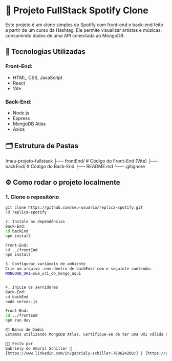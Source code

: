# 🎵 Projeto FullStack Spotify Clone 

Este projeto é um clone simples do Spotify com front-end e back-end feito a partir de um curso da Hashtag. Ele permite visualizar artistas e músicas, consumindo dados de uma API conectada ao MongoDB.

## 🚀 Tecnologias Utilizadas

### Front-End:
- HTML, CSS, JavaScript
- React
- Vite

### Back-End:
- Node.js
- Express
- MongoDB Atlas
- Axios

## 🗂 Estrutura de Pastas
/meu-projeto-fullstack 
├── frontEnd/ # Código do Front-End (Vite)
├── backEnd/ # Código do Back-End 
├── README.md 
└── .gitignore


## ⚙️ Como rodar o projeto localmente

### 1. Clone o repositório

```bash
git clone https://github.com/seu-usuario/replica-spotify.git
cd replica-spotify

2. Instale as dependências
Back-End:
cd backEnd
npm install

Front-End:
cd ../frontEnd
npm install

3. Configurar variáveis de ambiente
Crie um arquivo .env dentro de backEnd/ com o seguinte conteúdo:
MONGODB_URI=sua_uri_do_mongo_aqui


4. Inicie os servidores
Back-End:
cd backEnd
node server.js

Front-End:
cd ../frontEnd
npm run dev

📦 Banco de Dados
Estamos utilizando MongoDB Atlas. Certifique-se de ter uma URI válida no .env para conectar corretamente ao banco.

👩‍💻 Feito por
Gabriely do Amaral Schiller 💙
[https://www.linkedin.com/in/gabriely-schiller-7606242b0/] | [https://gabrielyschiller.github.io/meu-portifolio-oficial/]
